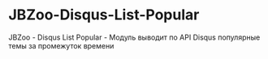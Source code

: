 # JBZoo-Disqus-List-Popular
JBZoo - Disqus List Popular - Модуль выводит по API Disqus популярные темы за промежуток времени
